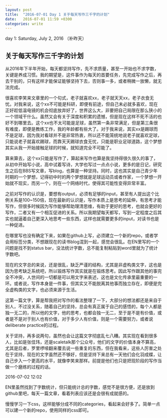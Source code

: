 ```yaml
---
layout: post
title:  "2016-07-01 Day 1 关于每天写作三千字的计划"
date:   2016-07-01 11:59 +0300
categories: write
---
```


day 1: Saturday, July 2, 2016 （补昨天）

关于每天写作三千字的计划
-

从2016年下半年开始，每天都坚持写作，先不求质量，甚至一开始也不求字数，关键是养成习惯。我的期望是，这件事作为每天的首要任务，先完成写作之后，再去干别的，只有这样才能保证能够坚持下去，否则事一多，或者稍微一放懒，就无法完成。

很喜欢李笑来文章里的一个句式，老子就喜欢xx，老子就天天xx，老子衣食无忧。对我来说，这个xx不可能是科研，即便有前途，但自己未必就多喜欢，现在正好趁低温电镜的机会彻底放弃好了，世界这么大，非要把自己局限在那么狭小的一个领域干什么。虽然又会有关于深度和积累的遗憾，但是现在这样不死不活的也好不到哪里去。这个xx也不太可能是足球，虽然第一条非常满足，但是第三条很有难度，即便是教练工作，我的年龄都有些大了。对于我来说，其实xx是踢球而不是足球，因为我对看球并不是非常热衷，所以还不能笼统地说老子就喜欢足球，只能说老子就喜欢踢球，而靠天天踢球衣食无忧，只能是职业足球道路，这个梦想其实从我一开始接触足球的时候，就知道完全不可能了。

算来算去，这个xx只能是写作了，算起来写作也算是我坚持得很久很久的事了，从初中开始写小说，高中试着写诗，大学也写过一点点小说，更多的是日记，研究生之后在BBS写文章，写blog，也算是一种坚持。同时，这也其实是自己青少年时期的一个梦想，记得初中时的两个梦想就是足球运动员或者作家，一个梦想一开始就不现实，而另一个，则在一个网络时代，使得其可能性变得异常丰富。

之前对写作的认识是，要想有output，必须有足够的input，甚至有人提出这个比例关系是100~150倍，现在最新的认识是，写作本质上是思考的延伸，有思考才能写作，但很多时候因为写作能够帮助理清思维，有助于更好的思考，也就会更好的写作，二者又有一个相互促进的关系。所以我期望每天都写，写到一定程度之后其实也就逼着自己更深入地思考一些东西，这样也就需要更多的input，对读书也是一种促进。

在哪里写也没有确定下来，如果在github上写，必须建立一个新的repo，或者学会用标签分类，不想跟现在的读书blog混到一起，感觉会很乱。在EN里写的一个问题是找不到status bar，没法统计字数，总不能复制粘贴到word里就为了统计字数吧。

现在的文字总的来说，还是很乱，缺乏严谨的结构，尤其是非虚构类文字，这也是因为思考缺乏系统吧，所以锻炼写作其实就是在锻炼思考。因此写作跟其他的事完全不冲突，人世间的一切都是可以用文字来表述，这也是文化传承里最重要的一环。或者说，写作本身是一件事，但其实又不能脱离其他事而独立存在，即便是完全虚构类的文字，也必须来源于生活。

这第一篇文字，算是帮我把对写作的看法整理了一下，大部分的想法都还是来自于别人，不过没关系，随着自己的坚持，总会有真正属于自己的感悟的，每个人都是独一无二的，所以他的文字，他的思考，也都会独一无二，至于是不是有价值，或者是不是对于别人也有价值，对于多少人有价值，则是一个需要努力，或者说deliberate practice的过程。

关于坚持，再多说两句，虽然也会让这篇文字彻底乱七八糟。其实现在看到很多人，比如是张佳玮，还是scaletalk那个公众号，他们的文字的价值本身不算高，尤其是后者，罗里啰嗦翻来覆去说一些重复的东西，但在我看来，这些人厉害之处在于坚持，现在的文字虽然还不够好，但是坚持下来总有一天他们会化羽成蝶，让自己步入一个更高的水平，就像李笑来那样。前提是他们也只是把现阶段的写作当做一个磨练的过程的话。

2016-07-02 12:02

EN里虽然找到了字数统计，但只能统计总的字数，感觉不是很方便，还是放到github里吧，每天一篇文章，看着列表应该还是会很有成就感的。

慢慢学习一下css，这样能够分成不同的categories，看起来会好多了。简单一点可以建一个新的repo，使用同样的css即可。
